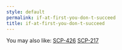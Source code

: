 ```yaml
---
style: default
permalink: if-at-first-you-don-t-succeed
title: if-at-first-you-don-t-succeed
---
```

You may also like:
[SCP-426](http://scp-wiki.net/scp-426)
[SCP-217](http://scp-wiki.net/scp-217)